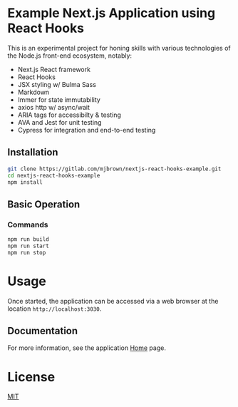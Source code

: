 # Example Next.js Application using React Hooks


This is an experimental project for honing skills with various technologies of the Node.js front-end ecosystem, notably:

- Next.js React framework
- React Hooks
- JSX styling w/ Bulma Sass
- Markdown
- Immer for state immutability
- axios http w/ async/wait
- ARIA tags for accessibilty & testing
- AVA and Jest for unit testing
- Cypress for integration and end-to-end testing

## Installation

```bash
git clone https://gitlab.com/mjbrown/nextjs-react-hooks-example.git
cd nextjs-react-hooks-example
npm install
```

## Basic Operation

### Commands

```bash
npm run build
npm run start
npm run stop
```

# Usage

Once started, the application can be accessed via a web browser at the location `http://localhost:3030`.

## Documentation

For more information, see the application [Home](./public/index.md) page.

# License

[MIT](./LICENSE)
